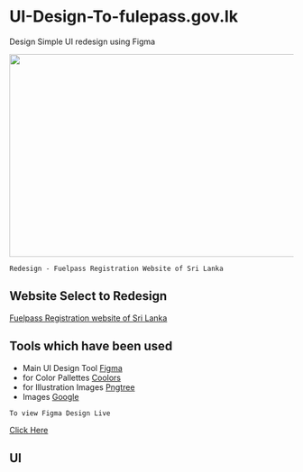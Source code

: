 


# UI-Design-To-fulepass.gov.lk

Design Simple UI redesign using Figma

<img src="https://infonaira.com/wp-content/uploads/2022/03/FIgma-logo.png"  width="720" height="360">

```Redesign - Fuelpass Registration Website of Sri Lanka```

## Website Select to Redesign

[Fuelpass Registration website of Sri Lanka](https://fuelpass.gov.lk/register)

## Tools which have been used

- Main UI Design Tool [Figma](https://www.figma.com/)
- for Color Pallettes [Coolors](https://coolors.co/)
- for Illustration Images [Pngtree](https://pngtree.com/)
- Images [Google](https://www.google.lk/imghp?hl=en&authuser=0&ogbl)


```To view Figma Design Live```

[Click Here](https://www.figma.com/proto/0AjdKMljj9kQwRkP2nn8c0/fuelpass.gov.lk-home-page-re?node-id=0%3A1&scaling=min-zoom&page-id=0%3A1)

## UI



